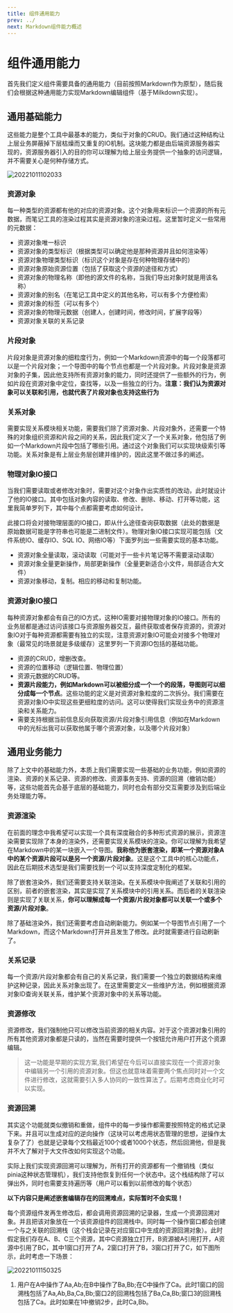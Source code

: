 ```yaml
---
title: 组件通用能力
prev: ../
next: Markdown组件能力概述
---
```


# 组件通用能力

首先我们定义组件需要具备的通用能力（目前按照Markdown作为原型），随后我们会根据这种通用能力实现Markdown编辑组件（基于Milkdown实现）。

## 通用基础能力

这些能力是整个工具中最基本的能力，类似于对象的CRUD。我们通过这种结构让上层业务屏蔽掉下层枯燥而又重复的IO机制。这块能力都是由后端资源服务器实现的，资源服务器引入的目的你可以理解为给上层业务提供一个抽象的访问逻辑，并不需要关心是何种存储方式。

![20221011102033](https://img.jaken.top/image/20221011102033.png)

### 资源对象

每一种类型的资源都有他的对应的资源对象。这个对象用来标识一个资源的所有元数据，而笔记工具的渲染过程其实是资源对象的渲染过程。这里暂时定义一些常用的元数据：
- 资源对象唯一标识
- 资源对象的类型标识（根据类型可以确定他是那种资源并且如何渲染等）
- 资源对象物理类型标识（标识这个对象是存在何种物理存储中的）
- 资源对象原始资源位置（包括了获取这个资源的途径和方式）
- 资源对象的物理名称（即他的源文件的名称，当我们导出对象时就是用该名称）
- 资源对象的别名（在笔记工具中定义的其他名称，可以有多个方便检索）
- 资源对象的标签（可以有多个）
- 资源对象的物理元数据（创建人，创建时间，修改时间，扩展字段等）
- 资源对象关联的关系记录

### 片段对象

片段对象是资源对象的细粒度行为，例如一个Markdown资源中的每一个段落都可以是一个片段对象；一个导图中的每个节点也都是一个片段对象。片段对象是资源对象的子集，因此他支持所有资源对象的能力，同时还提供了一些额外的行为，例如片段在资源对象中定位，查找等，以及一些独立的行为。**注意：我们认为资源对象可以关联和引用，也就代表了片段对象也支持这些行为**

### 关系对象

需要实现关系模块相关功能，需要我们除了资源对象、片段对象外，还需要一个特殊的对象组织资源和片段之间的关系，因此我们定义了一个关系对象，他包括了例如一个Markdown片段中包括了哪些引用。通过这个对象我们可以实现块级索引等功能。关系对象是有上层业务层创建并维护的，因此这里不做过多的阐述。

### 物理对象IO接口

当我们需要读取或者修改对象时，需要对这个对象作出实质性的改动，此时就设计了他的IO接口。其中包括对象内容的读取、修改、删除、移动、打开等功能，这里我简单罗列下，其中每个点都需要考虑如何设计。

此接口将会对接物理层面的IO接口，即从什么途径查询获取数据（此处的数据是原始数据可能是字符串也可能是二进制文件）。物理对象IO接口实现可能包括（文件系统IO、缓存IO、SQL IO、网络IO等）下面罗列出一些需要实现的基本功能。

- 资源对象全量读取，滚动读取（可能对于一些卡片笔记等不需要滚动读取）
- 资源对象全量更新操作，局部更新操作（全量更新适合小文件，局部适合大文件）
- 资源对象移动，复制。相应的移动和复制功能。

### 资源对象IO接口

每种资源对象都会有自己的IO方式，这种IO需要对接物理对象的IO接口。所有的业务层都是通过访问该接口与资源服务器交互，最终获取或者保存资源的，资源对象IO对于每种资源都需要有独立的实现，注意资源对象IO可能会对接多个物理对象（最常见的场景就是多级缓存）这里罗列一下资源IO包括的基础功能。

- 资源的CRUD，增删改查。
- 资源的位置移动（逻辑位置、物理位置）
- 资源元数据的CRUD等。
- **资源片段能力，例如Markdown可以被细分成一个一个的段落，导图则可以细分成每一个节点**。这些功能的定义是对资源对象粒度的二次拆分。我们需要在资源对象IO中实现这些更细粒度的访问。这可以使得我们实现业务中的资源渲染和关系能力。
- 需要支持根据当前信息反向获取资源/片段对象引用信息（例如在Markdown中的光标出我可以获取他属于哪个资源对象，以及哪个片段对象）

## 通用业务能力

除了上文中的基础能力外，本质上我们需要实现一些基础的业务功能，例如资源的渲染、资源的关系记录、资源的修改、资源事务支持、资源的回溯（撤销功能）等，这些功能首先会基于底层的基础能力，同时也会有部分交互需要涉及到后端业务处理能力等。

### 资源渲染

在前面的理念中我希望可以实现一个具有深度融合的多种形式资源的展示，资源渲染需要实现除了本身的渲染外，还需要实现关系模块的渲染。你可以理解为我希望在Markdown中的某一块嵌入一个导图。**我称他为嵌套渲染，即某一个资源对象A中的某个资源片段可以是另一个资源/片段对象**。这是这个工具中的核心功能点，因此在后期技术选型是我们需要找到一个可以支持深度定制化的框架。

除了嵌套渲染外，我们还需要支持关联渲染。在关系模块中我阐述了关联和引用的区别，前者的嵌套渲染，其实是实现了关系模块中的引用关系。而后者的关联渲染则是实现了关联关系，**你可以理解成每一个资源/片段对象都可以关联一个或多个资源/片段对象**。

除了基础渲染外，我们还需要考虑自动刷新能力。例如某一个导图节点引用了一个Markdown，而这个Markdown打开并且发生了修改。此时就需要进行自动刷新了。

### 关系记录

每一个资源/片段对象都会有自己的关系记录，我们需要一个独立的数据结构来维护这种记录，因此关系对象出现了。在这里需要定义一些维护方法，例如根据资源对象ID查询关联关系，维护某个资源对象中的关系等功能。

### 资源修改

资源修改，我们强制他只可以修改当前资源的相关内容。对于这个资源对象引用的所有其他资源对象都是只读的，当然在需要时提供一个按钮允许用户打开这个资源编辑。

> 这一功能是早期的实现方案,我们希望在今后可以直接实现在一个资源对象中编辑另一个引用的资源对象。但这也就意味着需要两个焦点同时对一个文件进行修改，这就需要引入多人协同的一致性算法了。后期考虑商业化时可以实现。

### 资源回溯

其实这个功能就类似撤销和重做，组件中的每一步操作都需要按照特定的格式记录下来。并且可以生成对应的逆向操作（这块可以考虑用状态管理的思想，逆操作太复杂了了）也就是记录每个文档最近100个或者1000个状态，然后回溯他，但是我并不大了解对于大文件改如何实现这个功能。

实际上我们实现资源回溯可以理解为，所有打开的资源都有一个撤销栈（类似pinia这种状态管理机），我们支持他恢复到任何一个状态中。这个栈结构除了可以弹出外，同时也需要支持遍历等（用户可以看到以前修改的每个状态）

**以下内容只是阐述嵌套编辑存在的回溯难点，实际暂时不会实现！**

每个资源组件发再生修改后，都会调用资源回溯的记录器，生成一个资源回溯对象。并且把该对象放在一个该资源组件的回溯栈中。同时每一个操作窗口都会创建一个与之关联的回溯栈（这个栈会记录在对应窗口中生成的资源回溯对象）。此时假定我们存在A、B、C三个资源，其中C资源独立打开，B资源被A引用打开，A资源中引用了BC，其中1窗口打开了A，2窗口打开了B，3窗口打开了C，如下图所示，此时考虑一下场景：

![20221011150325](https://img.jaken.top/image/20221011150325.png)

1. 用户在A中操作了Aa,Ab;在B中操作了Ba,Bb;在C中操作了Ca。此时1窗口的回溯栈包括了Aa,Ab,Ba,Ca,Bb;窗口2的回溯栈包括了Ba,Ca,Bb;窗口3的回溯栈包括了Ca。此时如果在1中撤销2步，此时Ca,Bb。


